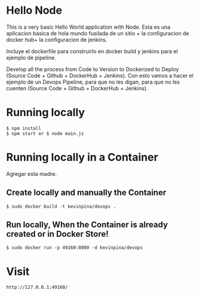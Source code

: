 # Hello Node
This is a very basic Hello World application  with Node.
Esta es una aplicacion basica de hola mundo fusilada de un sitio + la configuracion de docker hub+ la configuracion de jenkins.

Incluye el dockerfile para construirlo en docker build y jenkins para el ejemplo de pipeline.

Develop all the process from Code to Version to Dockerized to Deploy (Source Code + Github + DockerHub + Jenkins).
Con esto vamos a hacer el ejemplo de un Devops Pipeline, para que no les digan, para que no les cuenten (Source Code + Github + DockerHub + Jenkins).

# Running locally 
    $ npm install
    $ npm start or $ node main.js

# Running locally in a Container
Agregar esta madre.

## Create locally and manually the Container
    $ sudo docker build -t kevinpina/devops .

## Run locally, When the Container is already created or in Docker Store!
    $ sudo docker run -p 49160:8080 -d kevinpina/devops

# Visit
    http://127.0.0.1:49160/
